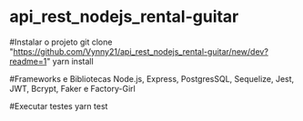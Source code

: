 # api_rest_nodejs_rental-guitar

#Instalar o projeto
git clone "https://github.com/Vynny21/api_rest_nodejs_rental-guitar/new/dev?readme=1"
yarn install

#Frameworks e Bibliotecas
Node.js, Express, PostgresSQL, Sequelize, Jest, JWT, Bcrypt, Faker e Factory-Girl

#Executar testes
yarn test